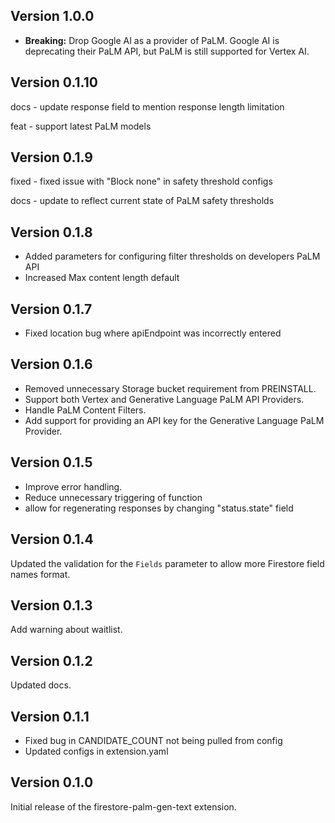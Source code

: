 ## Version 1.0.0

- **Breaking:** Drop Google AI as a provider of PaLM. Google AI is deprecating their PaLM API, but PaLM is still supported for Vertex AI.

## Version 0.1.10

docs - update response field to mention response length limitation

feat - support latest PaLM models

## Version 0.1.9

fixed - fixed issue with "Block none" in safety threshold configs

docs - update to reflect current state of PaLM safety thresholds

## Version 0.1.8

- Added parameters for configuring filter thresholds on developers PaLM API
- Increased Max content length default

## Version 0.1.7

- Fixed location bug where apiEndpoint was incorrectly entered

## Version 0.1.6

- Removed unnecessary Storage bucket requirement from PREINSTALL.
- Support both Vertex and Generative Language PaLM API Providers.
- Handle PaLM Content Filters.
- Add support for providing an API key for the Generative Language PaLM Provider.

## Version 0.1.5

- Improve error handling.
- Reduce unnecessary triggering of function
- allow for regenerating responses by changing "status.state" field

## Version 0.1.4

Updated the validation for the `Fields` parameter to allow more Firestore field names format.

## Version 0.1.3

Add warning about waitlist.

## Version 0.1.2

Updated docs.

## Version 0.1.1

- Fixed bug in CANDIDATE_COUNT not being pulled from config
- Updated configs in extension.yaml

## Version 0.1.0

Initial release of the firestore-palm-gen-text extension.
